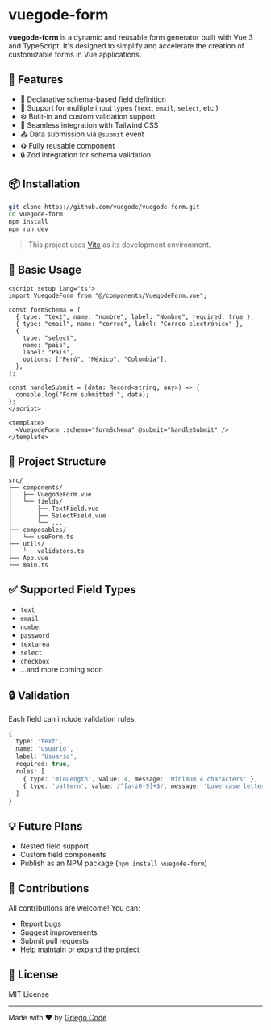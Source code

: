 # vuegode-form

**vuegode-form** is a dynamic and reusable form generator built with Vue 3 and TypeScript. It's designed to simplify and accelerate the creation of customizable forms in Vue applications.

## 🚀 Features

- 🧩 Declarative schema-based field definition
- 🔧 Support for multiple input types (`text`, `email`, `select`, etc.)
- ⚙️ Built-in and custom validation support
- 🎨 Seamless integration with Tailwind CSS
- 📤 Data submission via `@submit` event
- ♻️ Fully reusable component
- 🔒 Zod integration for schema validation

## 📦 Installation

```bash
git clone https://github.com/vuegode/vuegode-form.git
cd vuegode-form
npm install
npm run dev
```

> This project uses [Vite](https://vitejs.dev/) as its development environment.

## 🧠 Basic Usage

```vue
<script setup lang="ts">
import VuegodeForm from "@/components/VuegodeForm.vue";

const formSchema = [
  { type: "text", name: "nombre", label: "Nombre", required: true },
  { type: "email", name: "correo", label: "Correo electrónico" },
  {
    type: "select",
    name: "pais",
    label: "País",
    options: ["Perú", "México", "Colombia"],
  },
];

const handleSubmit = (data: Record<string, any>) => {
  console.log("Form submitted:", data);
};
</script>

<template>
  <VuegodeForm :schema="formSchema" @submit="handleSubmit" />
</template>
```

## 📁 Project Structure

```
src/
├── components/
│   ├── VuegodeForm.vue
│   └── fields/
│       ├── TextField.vue
│       ├── SelectField.vue
│       └── ...
├── composables/
│   └── useForm.ts
├── utils/
│   └── validators.ts
├── App.vue
└── main.ts
```

## ✅ Supported Field Types

- `text`
- `email`
- `number`
- `password`
- `textarea`
- `select`
- `checkbox`
- ...and more coming soon

## 🔒 Validation

Each field can include validation rules:

```ts
{
  type: 'text',
  name: 'usuario',
  label: 'Usuario',
  required: true,
  rules: [
    { type: 'minLength', value: 4, message: 'Minimum 4 characters' },
    { type: 'pattern', value: /^[a-z0-9]+$/, message: 'Lowercase letters and numbers only' }
  ]
}
```

## 💡 Future Plans

- Nested field support
- Custom field components
- Publish as an NPM package (`npm install vuegode-form`)

## 🤝 Contributions

All contributions are welcome! You can:

- Report bugs
- Suggest improvements
- Submit pull requests
- Help maintain or expand the project

## 📄 License

MIT License

---

Made with ❤️ by [Griego Code](https://github.com/grigode)
